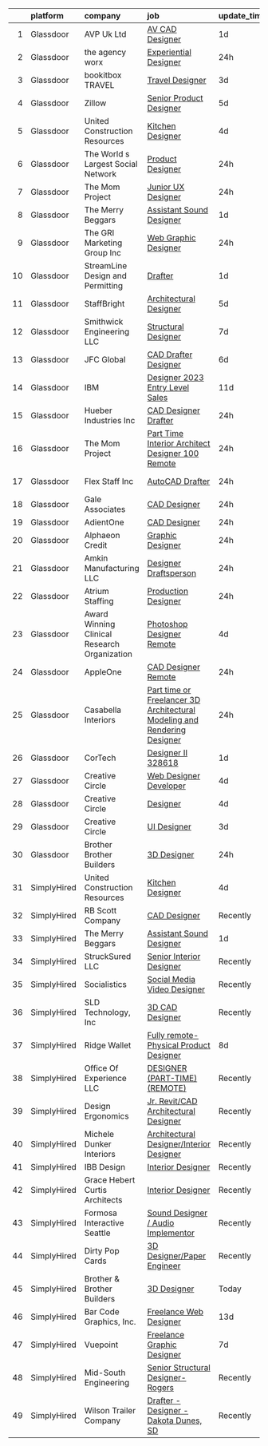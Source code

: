 

|    | platform    | company                                      | job                                                                                                                                                                                                                                                                                                                                                                                                                                                                                                                                                                                                                                                                                                                                                                                                                                                                                                                                                                                                                                                                                                                                                                                                                                                                                                                                                                                                                                                                                                                                                 | update_time   | location              |
|---:|:------------|:---------------------------------------------|:----------------------------------------------------------------------------------------------------------------------------------------------------------------------------------------------------------------------------------------------------------------------------------------------------------------------------------------------------------------------------------------------------------------------------------------------------------------------------------------------------------------------------------------------------------------------------------------------------------------------------------------------------------------------------------------------------------------------------------------------------------------------------------------------------------------------------------------------------------------------------------------------------------------------------------------------------------------------------------------------------------------------------------------------------------------------------------------------------------------------------------------------------------------------------------------------------------------------------------------------------------------------------------------------------------------------------------------------------------------------------------------------------------------------------------------------------------------------------------------------------------------------------------------------------|:--------------|:----------------------|
|  1 | Glassdoor   | AVP Uk Ltd                                   | [AV CAD Designer](https://www.glassdoor.com/partner/jobListing.htm?pos=107&ao=1110586&s=58&guid=000001835ef5ddf482689d8725b9c52a&src=GD_JOB_AD&t=SR&vt=w&ea=1&cs=1_c351fc50&cb=1663745515472&jobListingId=1008150226456&cpc=39721386339D0809&jrtk=3-0-1gdffbngng4cv801-1gdffbnh7ii2p801-39c901d9f92b47d8--6NYlbfkN0BRv-Wc929RsrsSUem9Y6h8brrWFQ-iaB-Blp-pMy6VredDW9-UD48eNo7uDZx5ZaIwAnNgrRZejjvcVJdcFLEuAWVKGO77srFHr_yY391lb2MMLWAH48XvFU2OVjX0pCLWGljKxS1WOl5UvCBtJZgcjs7uWJUaT29DLDv0keofxVRDpOXGi-ftVxXFxb77bPEjgM4THdiGT-x4C78DLeLJuZbY0jMAeJfQnaUR-3rDAqNe_E4oiQyL2rHki1qggmZOrOKQpD38UZodj7RhOF-Ojt0aSV81iKjMw_z4ZRGRf7xel3CE0iAYmoju7BB5JpeNWsv90yplLABCURNuocTfBqp1ryBkpU3QaBSomxtVRiIvroxJP2OtxnEXg4iMKmJIA_0HHEYh3Nzbt4nyjYtv4uWiYyjeTdrXgrm3HPD_wZgBd_Q3pe5D9s9GCXgpM1KiaTJOCMp28v3xZaUju6fdcWbvGr88G_knj9f1XAKIwMHhd5UTeH7-RrWNkBYKQkyu5B2juFZxHnr1GYFM42Ns)                                                                                                                                                                                                                                                                                                                                                                                                                                                                                                                                                                                                                                                                          | 1d            | New York, NY          |
|  2 | Glassdoor   | the agency worx                              | [Experiential Designer](https://www.glassdoor.com/partner/jobListing.htm?pos=128&ao=1110586&s=58&guid=000001835ef5ddf482689d8725b9c52a&src=GD_JOB_AD&t=SR&vt=w&ea=1&cs=1_141376c2&cb=1663745515475&jobListingId=1008151740696&cpc=FA84DF7EA1EC2398&jrtk=3-0-1gdffbngng4cv801-1gdffbnh7ii2p801-e83289c7879a3890--6NYlbfkN0CNOKpjDIEH11s39GTuUki_mvxNbnX5BtDlH5CMrheAnKze_5JrwQ4joDkGUDohP_Swb8kvI57IGVheLEyWrqJYH2sZnkTZ72lSr6eYAZElRuXevluXizbSRAX2H05GsReTl3_dZG9GrYnvLAAnyH0JKj5A_zXyUM5OFuG20dR5aHIWOBED_kWMYdQb-djhSOJe-c5ilMapXt5Hs3pgrYlBhIzc0Pk-ShF4I8c6j_ub958o2UEz2M4dtuIgZNxk_4WuknWrvxDXVeFSnUgFp-Mt4KdtOrmyoZFpjFDs2jjp1PeN-5ojra4cSTeevZyoc_WO4AGkG9pgQYQ4r3Kn0Cjr9Jr5Tg2mJHGyNzv82AvtQbeiDjqKbS718wk6r7RgLv-sCEEkD9bCHH0QTBPtXiNs2sfCa2A8RjEo1wPCsyaofhQkl3fbSSjnUzEePQqIOw4JBlnu7J7LXeDOAzyuXBWSlUSVWQE-Vy4OzIc3lMV6TIpAX1ZAhw6neMoF_vsaS97QHvJuiIyS7peIjfFv4dzG)                                                                                                                                                                                                                                                                                                                                                                                                                                                                                                                                                                                                                                                                    | 24h           | Remote                |
|  3 | Glassdoor   | bookitbox TRAVEL                             | [Travel Designer](https://www.glassdoor.com/partner/jobListing.htm?pos=105&ao=1110586&s=58&guid=000001835ef5ddf482689d8725b9c52a&src=GD_JOB_AD&t=SR&vt=w&ea=1&cs=1_ca0ee786&cb=1663745515471&jobListingId=1008146780416&cpc=B076152010A3B66C&jrtk=3-0-1gdffbngng4cv801-1gdffbnh7ii2p801-5a5f8a24514e6f99--6NYlbfkN0C2SVAOpOeIWQkPp9EeCSLxTLheLRty2uanDx8E9nXZ3g7Cffj4cvvBhqAthKB7N8t54i0O8z5qdcmMdMdumbsRim545V_siY17OPr_44x84qc8k_YOrJIMpulflC1K0BWHYVKu6FVjNOUvBkxYnlhhyS4hs8zyvSF0xFSKkMPqgdeXxadp2e7Grb1HDqs-iNmyJqjJHMP0kS8AizYVxuJGtc2qUrZxhpQDLoyOtQBbWh1m9HKx0Djbo1YincZUi5KZH1NHCdqP1wuKW1LxTkYXn9XoCg02zvGBCBGntrTQQw5HbGKtakAFM9PNh0JG_hlWXF1K7rdG5hpJYPEEx2EtaIRlfg9ZdHcSe_1AB7jxC8qmQWbS8ehVucyp4kFV4zhmj-168SR5gV-c4wDsUkeN4tBvx8qerh_SMnBIurMPYUfoVqUynC-JynR-ey4M4aK6H7X3-S9FSOIkddu2csIbdrTqp2qvISCFp6nRbLo2EmJlcH2_2rgaBbbyLo5Jq5c%3D)                                                                                                                                                                                                                                                                                                                                                                                                                                                                                                                                                                                                                                                                                            | 3d            | Remote                |
|  4 | Glassdoor   | Zillow                                       | [Senior Product Designer](https://www.glassdoor.com/partner/jobListing.htm?pos=112&ao=1110586&s=58&guid=000001835ef5ddf482689d8725b9c52a&src=GD_JOB_AD&t=SR&vt=w&cs=1_696e9075&cb=1663745515473&jobListingId=1008142170614&cpc=334ABAF5D42DC775&jrtk=3-0-1gdffbngng4cv801-1gdffbnh7ii2p801-364448741de08556--6NYlbfkN0ANMurRYyPEXg08u6OamUd1Mvhk-zhFSGYIZgoJR86UvYL2v6MoUqae-sD5DnU21vqlSUSPFRMoK9lgReLkKPc-m1dwt8eaZ3HSWQJD73DtPSzAwewj0TbtbTV1dhbLEvWmWniEwQJgkYMCum7fjHxSQAbWxpQwW71RtzALUd0S57frN_UoI87_ClC_sgM90Hr-DktBtmvmsiGB60U6J6jA5cYWfHRfWXbgDNoIXXJ-YqWNV041ouiM_31kJKs0E3SaJFdhBKxtrZBA5dqK3F7wJHXcLMSe_JSePBg9fuUU_bYUBZNUCrah3OU6kwa9Pbb54u1pJGYqmKnHR2yzoU2d7fB2B4zwPwltiJqCelOuUM33KJh0CzzKh-X9sn2LAvjpBRmKs0o_G8Kx8ZqVQU4KPFI9mNFEhXaevcbZERZOeRthZogfui22sd3yry-cs6TpWlZroEvvQqAYlWFQ5_m9jIJOXi1pylGuHm26u1eWxshVa14IfIWwsY0XySggUy9SLengWzksUVHrDf5sr4hCiRVVRTgRf2oe8fKGrbfvgmjFW7YyRnKdPOyFoFUUoaj4C5RtyFdDxe9ffzWMwuy-R1Np5U827ghSL2S0C7pfbBV8v6Nos9p80qEfsWgK6JPJ_G-EwubQBR9u6kOoKueZubUs3ZWQJtNxLtd6RTtxThCRs4DdjLGIQmEhNBCs6U7tvZ1-zcwbVcZK_oM0EkhbmCo7RNmwOIcrLsH8sMX6yamUoAf9639XypudgCY7he1vks9ZsY31FG_UfxDJqBnMI8mr9lPRPuT_EzS_RMGGs9QRhdBlVO2Ps1vztLI8M4ak5FeZUsry_BE-7cYmQ_0nnOQk8YdHUBSYZiA37nI_TanRfeNeDiua02hTsFjnv4S-NswVqiCnaw%3D%3D)                                                                                                                                                                                                                                                                           | 5d            | Remote                |
|  5 | Glassdoor   | United Construction Resources                | [Kitchen Designer](https://www.glassdoor.com/partner/jobListing.htm?pos=118&ao=1110586&s=58&guid=000001835ef5ddf482689d8725b9c52a&src=GD_JOB_AD&t=SR&vt=w&ea=1&cs=1_06a81c03&cb=1663745515474&jobListingId=1008145240727&cpc=9DC6E4D8324653EE&jrtk=3-0-1gdffbngng4cv801-1gdffbnh7ii2p801-5d01e7c395ff2cbe--6NYlbfkN0D788tVLZnHYB2JKTLmCXo4PydfvtZKcdbYx6lxKaz3IlftlMCfsI1zURIRsqODoMun17Xpx6X_WdAxVUn9FXMzKw97amvWD2YZi-QF7To66sOAPJqRXopzg0021cTFAYwY53Gk2M2atHkRecfJweeurSvIIEksBrB0oNKBk5DkMMqe4nL294lYPwIDCfHKDtbYb8LDWqjsPRzMmWpf8uGJ8PFFXkgkj7FzMhJ5YmUCO0o6MwyAhquOLiF_IQKI4O7YN1QArsHOPDAyMYnBhhbJwrdo76UMffLYC5AH_ce5GbEFaNxgG_mm6hkrIxLh0ohJ5uMrXwhXm6-LvSCdEciHKMgDJ10qGHnm1W5iwg_UGi3cirLg4UfEXMBxagM4MKRfpOwMD5Xo85-HWUJsUbCjWnO0snRpu4PDRs56pWInRhXEho8lc52WvUrOBxWBaGHkEJ3cAvMJT8RK-c_kBKFEG_glh-J8J_l2-ukN4lCXxJc5_DhwC1NSxlyQzzRxqNE%3D)                                                                                                                                                                                                                                                                                                                                                                                                                                                                                                                                                                                                                                                                                           | 4d            | Remote                |
|  6 | Glassdoor   | The World s Largest Social Network           | [Product Designer](https://www.glassdoor.com/partner/jobListing.htm?pos=125&ao=1110586&s=58&guid=000001835ef5ddf482689d8725b9c52a&src=GD_JOB_AD&t=SR&vt=w&ea=1&cs=1_897bc9b7&cb=1663745515475&jobListingId=1008152609249&cpc=F583A5AE0DDDFE3A&jrtk=3-0-1gdffbngng4cv801-1gdffbnh7ii2p801-9e1352a7a14b4265--6NYlbfkN0DSgjPPcnEdvoK3uuxfISLALE6pB1FR7YSHOr_tSg5_QGIhoz_2VqUepdcKLBLI_zTYRTCT7JhMtoy1XnemF67w9hS5ynGqlNkfyhId2jJ0gXftLALSTVNsra6RzIiBmYBrB5umPxD6KtxWUgbYOXXQ2NivBxeumJlnbGvHwaGFURzE7kgNcNSwsYhlyhH4eMlOY8HAsrHcntZF-BtGFjhmbM8xly8SMBsOHzl0sCtcFKArG58FyANf-bq6VgL2qvvWxDjpoRuSgpeFcE20j6ktuhVbSptXpJthpHRRbzjhSzrguerpHuBpzA5rSxZXA2q2GfgUt00hGlo_eR9YtFx47JDShUxt5V2POAFku2x3f64XmhxmIPforGQA6OElx3B_lD0Xz79Mhwcfs8nOJkdzMyB76380XtpoT05wPKRwS2Ra2hhhJxEUovQB36z4o1NSx2uTiMcBQIRrr9kSHps31ZVpxrYVGtzhz6U6blTSqF2yOOxUaqtbrS_QdjItiWDWEO_gRGmHIcVGsFMhcTxmR5C9WRNw3nh792RrBUDm4kcx6_xG4F8I08iRVsiiIAHMLvnz1923VyCzYKQIlzvMPQURuplIAybDM4WQv5sD7Q%3D%3D)                                                                                                                                                                                                                                                                                                                                                                                                                                                                                                                                                                             | 24h           | New York, NY          |
|  7 | Glassdoor   | The Mom Project                              | [Junior UX Designer](https://www.glassdoor.com/partner/jobListing.htm?pos=123&ao=1110586&s=58&guid=000001835ef5ddf482689d8725b9c52a&src=GD_JOB_AD&t=SR&vt=w&cs=1_16845b6d&cb=1663745515474&jobListingId=1008151603612&cpc=155EB9D5185558AF&jrtk=3-0-1gdffbngng4cv801-1gdffbnh7ii2p801-c912d4f4e83fe496--6NYlbfkN0BDp_epf89aHDQhKpPegNJQ_ldQpEFZQsM9OcONMGxWx6pU56EKHF58QjVdAUvn2gVSjmKyGigpfFgmHeZXmW-mEEDGE6Ox4CyQhyk1ortjrqXAufJxShNQZQOFiRnUk_rA3kCJbXHS5R_qRsiJkrmFgbrE1tOS-qpJBrhPsgGopv5IFQas8Nc-27WxZaSbdg4Ph6uoFyNJ8SjmmhI2HxQ2Rge8PvyMp7Itqxk4J26iQsjiN5t0sQ9X3cUf7_5s8fFKJ_DWMHk9IHNLkxRBFh4iJMknCx4K03QUbkbxqAUwr9Z4CcoJ6L7S29Ptzvh7yG5zc_ruGZiDwfDkeNFla6C1CfqE0v8kiJZl1C5DptKYStWW-MbZLV58EQEMGDA4580mTxqVmWrG1uBOGXp8YVZ26l2QxQi-4zLfh0EtXXHXqfrSTrC1FlTszY64wpaI36pO651rTVmedC1-uJBZWXkPKjSuKB9BRhgLSQugOWAT9NrRTUjAHGQhc4Ty8TTkDi_R8iYnstPJQnDqaNlbg0qAPdCIm5XzH1gMC6d0WPEBzqojKBuUUSO-qBA2hJDT2IRt4y0YmDSJbbQFb9bYFjG0)                                                                                                                                                                                                                                                                                                                                                                                                                                                                                                                                                                                                            | 24h           | Newport Beach, CA     |
|  8 | Glassdoor   | The Merry Beggars                            | [Assistant Sound Designer](https://www.glassdoor.com/partner/jobListing.htm?pos=108&ao=1110586&s=58&guid=000001835ef5ddf482689d8725b9c52a&src=GD_JOB_AD&t=SR&vt=w&ea=1&cs=1_75e2676d&cb=1663745515473&jobListingId=1008149306143&cpc=1160948BCBA38B5B&jrtk=3-0-1gdffbngng4cv801-1gdffbnh7ii2p801-04f00acba78acd55--6NYlbfkN0BBGG9LMNqL16EzDx9S3nKk4b6IwprgSJginr0DZD_oW3LpRtTNiygcE9IfHm5Gb9slpjT-UzFBGnIkfkE5vHD__58gsgAsgjAKlwWhzdKilxMWIOFSNG73XbKSiSbhgd5gieRThxTsLn8DF-uisYywGFmbEBQQBOKMw59W_wQHg9VqHqJ83qLbDEY5qqWKt8rjwHj5K7UQjO_xYx4kGfBhAK_rfNWRebQtkvTlyRK8rtDfkJzwjcNedXxOqLzVFwqcnGSwGcRhmMpqRx31CZbKATzSpTtogzk2sLatMaCjUeyjLkSSNzd4zoUdme6bUcittpAYJNs9Ins_DLpPleMK12ragZlcandEiu_HkK7YK4_rdx-i_Q_UYKNK02zj3oXXlx7aI4p6PbBguow438aowLUr7lj8Iak8_xT-qyCi2QcibpQDcC3tjuGCmrDboLrRAToHnduduCfQ-vNVbfbGklNP870AvgDGxP9s1vlPRWnsSkpyuQbszUHcZzBnDKyQaf2KbjqD9g%3D%3D)                                                                                                                                                                                                                                                                                                                                                                                                                                                                                                                                                                                                                                                                     | 1d            | Remote                |
|  9 | Glassdoor   | The GRI Marketing Group  Inc                 | [Web   Graphic Designer](https://www.glassdoor.com/partner/jobListing.htm?pos=117&ao=1110586&s=58&guid=000001835ef5ddf482689d8725b9c52a&src=GD_JOB_AD&t=SR&vt=w&ea=1&cs=1_7e1dacab&cb=1663745515474&jobListingId=1008151346830&cpc=1160948BCBA38B5B&jrtk=3-0-1gdffbngng4cv801-1gdffbnh7ii2p801-4d2276e35a3fb928--6NYlbfkN0DeyJ4CP5CzwT7broxeUwKBt3co1QwKwWitRQqJu2WRZ_cVdmc-MMSgdAU2kJHo8wG-4vK7bKBsCZ0XKB8_3gSCsTpQoYjnFYansRqHhWmmDgYrj8njH8_osi6gtiZ7tpiwudXJpsdnNfhiJDCEHuT7tDTkPc88DIbYr-J60T7uVtZORV0ftbuY_Yt8V8HkJioRCdN43iXt1rKrdetNpr4J4FJzHVVMYFlmFjUsN0Cu_Z1uyJ6bpPipXCLDNlxJmFVucX2XQhjZz0f1r_aP-y6ZYD8TdPz9F0aior4GVKPgA7-XYo8ufJeyiM0GQcR7C9q5vJYocK5_10BfLznEqjl7U_erwfuHe9BS2gHmSiFqrR1dJakl6EmIfZ9gQ6kEo-L5uD31xOu34DvVujUNvaqG44xsEa_CY2MC-s_v9vADZI-QuJoQncGYQNVtPgQlwntZMvSqvufoSaWsagzRt4ZZOWo928wb9VGQdNP6czBib-78OHT4XNkA8nMnfbSkOcn7VKCbDHuIhw%3D%3D)                                                                                                                                                                                                                                                                                                                                                                                                                                                                                                                                                                                                                                                                       | 24h           | Remote                |
| 10 | Glassdoor   | StreamLine Design and Permitting             | [Drafter](https://www.glassdoor.com/partner/jobListing.htm?pos=109&ao=1110586&s=58&guid=000001835ef5ddf482689d8725b9c52a&src=GD_JOB_AD&t=SR&vt=w&ea=1&cs=1_927b12ec&cb=1663745515473&jobListingId=1008149892340&cpc=65CC663E25211861&jrtk=3-0-1gdffbngng4cv801-1gdffbnh7ii2p801-a7c068b7011927a7--6NYlbfkN0AuAjYKnBHsdkcMxrD7ZJITXxV72vImVt5xOyKRJQecNN1sCQxxZqYQARYjBiZbIC8vK1VW3n3OEag6qG8c9HZ7XKUTOfwKUJgs30s859JM-MnhHGaxOq7EnCPu9k57173ahiPnH3JyR1BAjFrg_B-LJ-hTp6gwzoHHIRn1bHIuo7gkWYKHfVtmrpMSzcYzr3wcwj9lBtsS5gWRS9iIKbjtF-qF2gyzniFUqpHaFrWIOpDbY4J9INOppBZ0MKjVzYNtjlduTHud0XCCvZ427WC7vCeZGc4stqZaRQ0ndZO78_WDJPABCRtWCqyq9NuP8E7bTlpyMrJBqHUUsLf2GaEnqWCkf5ZfbMptzt1XSrD4_q2qEqkbKpiNRw1N1L9L61h8hTfV_awDzdkOh9QoluVRRqMd4WedhnsmH4NXBblhkMP6Ask5EaBzh9Xha4__xz0YUhS2SdT7eL_b_Try5NZbZPvEsuhYKZfACJJDR--92U2aex72YeyW)                                                                                                                                                                                                                                                                                                                                                                                                                                                                                                                                                                                                                                                                                                                  | 1d            | Remote                |
| 11 | Glassdoor   | StaffBright                                  | [Architectural Designer](https://www.glassdoor.com/partner/jobListing.htm?pos=130&ao=1110586&s=58&guid=000001835ef5ddf482689d8725b9c52a&src=GD_JOB_AD&t=SR&vt=w&ea=1&cs=1_6950cf6c&cb=1663745515475&jobListingId=1008142144260&cpc=8795CF9063CD573D&jrtk=3-0-1gdffbngng4cv801-1gdffbnh7ii2p801-13672cd4dbee842c--6NYlbfkN0Aqv72EFK29NzEvbxi8aP-wZOYvXVEUPKBT5KIQeMTgxbApqDtxIZdDZoPgq6FL-61s3K0nbVGEEkuRbPPVlK9pSEskRYF6CQ5YrABXRNYUrwEd4B-53Yk2MPc-TelC4-B1_9j0if7tmpO_2MSX8dly6pAMqDHa4zXd73OJaFe-PCCX0JeaIaJEI1lBDwUBb0bK9EIzEa_dyjczZIOu2pYG8ef2KClH3h-xLv0KgfPQnEhOWRUVlQa6460_2EFhypHtLo0uMz7yP-4w64BN3wwwP29FOf-mjvb8OmVNk93VJV1GdWQf3lQRpAfuftjqcDXxLAYhYo6Aj35wW9s_ZPfWFoj0hmP_AuCTGCi1a0FMY7XoMguwu4AGOoq3wnnx37x4TQgY-5lvcj4ISazvAflMvpKOQpY5vaBM1AyAc0Yf9eZ6Nal_pkMa5qf9zKFuvGwqaPlBUrYGkaq1qDuWbK0y9FxnO9EO9SQtsxPujOnQRdAosaX14umDSLLvLPJ6QJmkCMV7Y2wJdw%3D%3D)                                                                                                                                                                                                                                                                                                                                                                                                                                                                                                                                                                                                                                                                       | 5d            | Remote                |
| 12 | Glassdoor   | Smithwick Engineering LLC                    | [Structural Designer](https://www.glassdoor.com/partner/jobListing.htm?pos=104&ao=1110586&s=58&guid=000001835ef5ddf482689d8725b9c52a&src=GD_JOB_AD&t=SR&vt=w&ea=1&cs=1_67b56252&cb=1663745515471&jobListingId=1008137224164&cpc=0F120DD93C91FC85&jrtk=3-0-1gdffbngng4cv801-1gdffbnh7ii2p801-f411e3527aad7593--6NYlbfkN0Af7IH--f52cTUDwFMUanxXcd3NiV5wYJyzlyk1G5yREQF66bFL11wAF9EpyZfFjUWVG6XfZfH6ngB-Bo1dDxhf6llkTxe9PAC3u4EPfPSKAS40B-ZjwFNlbq_dh_f4oZ2wihADb41AlZCPE5f2GvyypexlDBGcfE2m9ecJci7O1H3-G4BHrP6YFfejzCLkrRZd4lp67F23E15egVVIxHEhZY6L5T5s44Oe_GPQ7pCbfLxV9LidBujOVszr14x2BwoWEY6JKT7qctq-E2tfKkxTtdQ-nzDppJjtt1XT4S47yaSf5FxyhCDdvJV2zabWyEbCqGxc-UBp6XudrCfkTLZ3Zr0l-5zQm6ohfBdy5eNfQCKKktSB2HImouzILbck9nTx3Z7-4LOY6aycYSWyFLaKDi9OiawlFQJJ0ZwtGuY1ckmDRinCBMx4gQ1pwg8jrwsrX0bQQbr4poyAK-mfp4Csfjxy24saxyQ3OxxXmzxgW0-7pjnCuJuQdA-MNyHj9IRVud9TUG9YqQ%3D%3D)                                                                                                                                                                                                                                                                                                                                                                                                                                                                                                                                                                                                                                                                          | 7d            | Remote                |
| 13 | Glassdoor   | JFC Global                                   | [CAD Drafter Designer](https://www.glassdoor.com/partner/jobListing.htm?pos=129&ao=1110586&s=58&guid=000001835ef5ddf482689d8725b9c52a&src=GD_JOB_AD&t=SR&vt=w&ea=1&cs=1_f725cd00&cb=1663745515475&jobListingId=1008139354581&cpc=D3E44275D43A938E&jrtk=3-0-1gdffbngng4cv801-1gdffbnh7ii2p801-458991758ba44f84--6NYlbfkN0CTchQM2BHVwpx1ktW2NlScLUjL7QVSfIE1jdaBK1YcLNx1-idAn4bz13YRyUITseQ_aaG0REAHoFW7FwXmnNj_Azz66L3Wd1gMFRmw_HtRycjN0l1xfOLKtwXtrktK-nV2uxpaMgLsVHq65Dmo_LOzA8v5LPIhlyB3RK0P9wPfCiaqVFxaVl2PoPqKz-7P6OMI1f93XH9m-IXgM6PMldmTCF0SRwOHw7LmU21303WF8l7ClX4MxWSbJrKz_KlLJB03jFrCRXAowjjJZ2qbNn0QAO3_7o_kVq0xw9M3B3y2131J9Q-WHRjcZG95rGPQLZtPqVrnfqwS43Cl_OzDkVUGgNDgFPhXn58VZ8kzqTMzHK5TmNeaFvFsCWk59wnkCwuFe0PtZmo68UNICTIU6wGHLY4-YwFklQOMP3AmJX3AbBYpYS5qyOylXnwJKGCXdW-DCXYHe1osJJTtEgmdhxSTSKBBJy2TkLxpxwsIb883LanhpPNuXEDp_jmSqnezv6oCRb4OZSInWKOoV-vVgsRe)                                                                                                                                                                                                                                                                                                                                                                                                                                                                                                                                                                                                                                                                     | 6d            | Harrisburg, PA        |
| 14 | Glassdoor   | IBM                                          | [Designer   2023 Entry Level Sales](https://www.glassdoor.com/partner/jobListing.htm?pos=114&ao=1110586&s=58&guid=000001835ef5ddf482689d8725b9c52a&src=GD_JOB_AD&t=SR&vt=w&cs=1_51811f51&cb=1663745515473&jobListingId=1008128772292&cpc=BAEB662971763A76&jrtk=3-0-1gdffbngng4cv801-1gdffbnh7ii2p801-ac67045961d7dda5--6NYlbfkN0ASsx9s5kYVCGTGnmC6Xh9NWSoe0erEY_uce-MxN6cSfhCFF8tPJks6RQ6ru_yf5NKDqaMcjlkCnejbZMc2kfmAeFytjFSPIe7XmznJcN8GPtPmY5Pv77bEvtALpt3p2I6vWV56CRZ5FkKIQsQI59-GlTpq54Y4bvmWQCWd13zv5NXc1uDLpRED9TfJaE0Z-mzquLdzZwWsi3SDUkcorGYL85e-XIXSDXivAM7o6AfPlaTs_oPws-DrPcywgwp_OWTxxc1LFKaqUyDTU06lsliGmlAcjVPVw5sgcXZtA2_-Xbr9iizByxUp003QR74mt5EXFkiOHNExqaQ1hFpZ-LOkFxlLyz_LdqrUQ3dz3dBvOgcEpYdjXhvTdBhHvEHIp0v96VuEthZAjoe9RrSF7mUdnfEpAenTz_fzW6Mb3xUQCB3M9zrRGhkyC4PxGoN367rUPw5FrRDq_JWv3In5LptUHBm9MbKI-fVz-HaB8-xKBVPzvftGZlJ0sHxBO7BJTbCDEP1f6HuvqHkNqWqT4I6fFKnHbKU-f1re6_7AKUunodTImtRQ-8-ZDlojSFbCw47Jnu1qmB4IgdiAwEWBtWE4V6NymdjHpYDVVqJh8yeR_mWbjYD1P8ogFiqOEDK196osOE-v3Na6Zqlj4-uemoCW_x_prI9qeeKbLHiztl9gft884H9xrfy-jd7ldxagWeZdm0_DIxaJuQSYeAcaht3asYv62vY6AkHXi4BAW4_sCJWZFo0jc9LUdMNP1-OZoRHD19q3CcGQOizOJzaSyaPIt6WP7TmrTj0-isz3MLy0kGowc4hzaNCoZNM26SuQBKDu_VLTbSMDOnvovB6A9faW1E0Nu2sBo2Pq6fpBT5grJX5sFGBf3kBL7Zpp82qQ7Izo0tJoKOfhaR9XajBjCXae68Up0gkXEoj9knyFGdhhXIZfMOX9wIIDmGauzupCnU9fa3eqXTqXagFRQZd8EoMhwE0GoDY6RjXjS-OxCHsG3mxqSv0HrK_lURIID-vdBzgoChhEiBZKHgpgxHxwneBJN5F-ynxeWRqjQSM-8i77tIbTUzqmYOTRMyx7UuOu5ARdSX9f9QmJkR4qxZ1GJYqdZkQEvH9ZNUc7bK9YZBiZEyUYNe_RivM3rqyOzawyy4WK2rANJKmTtA%3D%3D) | 11d           | New York, NY          |
| 15 | Glassdoor   | Hueber Industries Inc                        | [CAD Designer Drafter](https://www.glassdoor.com/partner/jobListing.htm?pos=102&ao=1110586&s=58&guid=000001835ef5ddf482689d8725b9c52a&src=GD_JOB_AD&t=SR&vt=w&ea=1&cs=1_9347150a&cb=1663745515471&jobListingId=1008151496269&cpc=BD04BF404FBE42C1&jrtk=3-0-1gdffbngng4cv801-1gdffbnh7ii2p801-b760717bdff9128c--6NYlbfkN0CnvnrZV6i1JGX1yqycrBVKxG_QbmFGo1hJvaAPDrdCVUxg2nWFHHd5rh0m9yNxHQy_TGUNf553VldPDjUYNGeLQX86VRPdOH1vd9EWpMWQl3agDjeNGQVfyCeSVWpd_lPW_JyhWnpNeX92LG9M2UwUDA8YtZQlQVg7huRi0PCJvG8kN1SPqLQ0t6sBYuZoE1l0r8WSZsvBQZQWOkrrBNcr9M7hC3jjvtzz7VEG9OQsE94gUfkR8_iPRYz9wWz8s9wmKl9BK_Dg8ECGV4BcgGilLyjEk1iERjT2ACLv2uWPwNHr8AnEZw-1AkAo237hXgFzwUg7-Vd3nFDjZ_JJnelkBzyFJRrRh1YpOn5LH0lfXd-vawRQ_PQuPzY00ksZV0DJpEES2Wyml9sQbk_pZPj5yqcQqRivOmkqDlFtG0CDITFU1HLCH-CtV3r5IpPvbFM8H4yt_A67cOLoS9qv520Ox9Oz08PssmzilpGVlozOd0JYquOWrgX3ZjGN2Jjy-Gz1T-9d1SfnBBxqmEJ01w9x)                                                                                                                                                                                                                                                                                                                                                                                                                                                                                                                                                                                                                                                                     | 24h           | Fort Collins, CO      |
| 16 | Glassdoor   | The Mom Project                              | [Part Time Interior Architect Designer  100  Remote ](https://www.glassdoor.com/partner/jobListing.htm?pos=127&ao=1110586&s=58&guid=000001835ef5ddf482689d8725b9c52a&src=GD_JOB_AD&t=SR&vt=w&cs=1_f9db7770&cb=1663745515475&jobListingId=1008151603631&cpc=56C4EA4A1A191A49&jrtk=3-0-1gdffbngng4cv801-1gdffbnh7ii2p801-0265bafdf57faee9--6NYlbfkN0BDp_epf89aHDQhKpPegNJQ_ldQpEFZQsM9OcONMGxWx6pU56EKHF58QjVdAUvn2gVSjmKyGigpfJ0YATKv9Pt-sz8Rifk4olcU6wXosmIT8s7LcIFl5FYKLIZLXwxuGqGl1XQ3W68qAXOT7CRHmVesj-GCf1CZ6ln9YX6oJhBwCcNlmBsWqKM68ioIwR1XmN_3dwSauCiYswXXJZjctV1X7vuHPfXhrVKizuIRDjD4S1WIJ1GJ-3z7Wyl15qZlzTXGnEdgtzky6h471XEc3vUJjnzxzhcI0KSNosi3DNZQUrzbUUaeWfcSPH-EC2QMRi5VDkluNWFO-LJ7fbYTvpCCBh2MLekrA-Ykulh7wfztsnbpRArlnqdusjKPWgaY-ohN3fQtYWR5BctywF2J-sPv2C6GGyDcdb4ZxiMTv4kpFYz3xdFaEYryLD84uetWlHDXWVkoW97TsaNq0khpouOwZ9CBdjtQJfqV7xILNSpw79_z9SVtoJgKdZ0MNm8LpQ_6bWpwMR12XJWuI6jgQtPv5QfDR2ViazVAivbbPscRyLWeaGwzHfVemr3kPc0wiXrpjHQqLxUFJxl6pMKdYltd)                                                                                                                                                                                                                                                                                                                                                                                                                                                                                                                                                                           | 24h           | Remote                |
| 17 | Glassdoor   | Flex Staff  Inc                              | [AutoCAD Drafter](https://www.glassdoor.com/partner/jobListing.htm?pos=116&ao=1110586&s=58&guid=000001835ef5ddf482689d8725b9c52a&src=GD_JOB_AD&t=SR&vt=w&ea=1&cs=1_d1b376c5&cb=1663745515474&jobListingId=1008151890327&cpc=AE9F6614D4EC1B58&jrtk=3-0-1gdffbngng4cv801-1gdffbnh7ii2p801-1c9e8e494cb9c96d--6NYlbfkN0DH5PlkmNK7f1_gu6wORVV2frRZhQoKbYeAUPMWedtEyreBQLgclPuMJq0sTTXmRoNdSQdTzXp8JP09VVnBJWNOkFXyWY0NrQhTM3JKn1dSkyDE_rg-qwISLjeH05H9sP-SIXHcutZdDtz8anfRnqyFh7Cyv0q_yG_P3QGhesg4vaqa2qycv7Rufe5mDzh3Rj3dGwWkZmrgK6C0gx506NtSn1w78-89MFt8Rjoc4Y0ottwFW8x9IPZsBFOeQ2-4UL7WLNsThrKj0cy9tj5whE8PHRDR-U2FrlMetlSS7PptBP66Wtu8vo-qT4nnhiNAlJumU0MWYcQeKEP80dZku7Gz2udHvbJ2SHr_iZtPNHt3NvfnxXZAR3ObgbBKxblCfEhW5FODafTSYw1u8rSr4sIFnUPo7_Id1ZXt4GVFCOsKRTHskyvaX-11rHtmbukqurn4C2d2RC87HlXdbD96PBxd-uDVAQ4PZJfd6U0WVv9MVeMNSlPkgIoSI6ZdBViHixfg12xIxXyBx-6uPFTrSqy0)                                                                                                                                                                                                                                                                                                                                                                                                                                                                                                                                                                                                                                                                          | 24h           | Menomonie, WI         |
| 18 | Glassdoor   | Gale Associates                              | [CAD Designer](https://www.glassdoor.com/partner/jobListing.htm?pos=113&ao=1110586&s=58&guid=000001835ef5ddf482689d8725b9c52a&src=GD_JOB_AD&t=SR&vt=w&ea=1&cs=1_eac10f73&cb=1663745515473&jobListingId=1008152434116&cpc=92BEE8AC7E71C1CB&jrtk=3-0-1gdffbngng4cv801-1gdffbnh7ii2p801-5478acc2c9b3466e--6NYlbfkN0CYPWwNeZNNxz3paZwDPIpDobXSKYdf6Rn7WhHwO2eE3odehcs_w-B6tdZeyKSV5iuP8YKc0MxDD-qg4K6Vg-Y7JG7A9JxIdEwIJ-o9Zi3Qbj93jXhGpwIynxIUEixvF5akZr8arKPjtRmtFVIxQEXPfWxBCm4RwfUHc-qnWtPq4usSdGIjtVqdRYxYVlM4ua1kTOP1-FYegcK0troopC8DCDnSChGklDvcweOAp1fxFAdjazLnHZZWZy8eTD5sqtEdotTQxkQ9L66Ld1eScqJa-bWG285ZP6hJLbwaEWxurlJXcQ7-64Fn6iq8MdrtGeMtfB0CuePanU-m99D3fJ7mRrvwP5f_AdI-_OjylDW6p58wrMsbTIEPw8K_ycAV1I3oN6AgOJ_hM5Au_LQnLxoIzQXyNULY8_R3px4AGBxW_tQwnZEgR51VbkascfuCJCDKMUOIZDKV7UuVv7zVO19R2sKlye6nwUlN_eky3FGWOXIp6LkW9ooLgcBU6zqd1bCbudb0tcwCbhPvCRi-gf3WPq_qsRHpar8vzseKvv1o09nvK1pU7At7MCtBCERXZv4430uefX9btBnGdiVgbJB3LUGtdN2l7G9_67UlevNFMwvFftSjlPOY)                                                                                                                                                                                                                                                                                                                                                                                                                                                                                                                                                                             | 24h           | Altamonte Springs, FL |
| 19 | Glassdoor   | AdientOne                                    | [CAD Designer](https://www.glassdoor.com/partner/jobListing.htm?pos=110&ao=1110586&s=58&guid=000001835ef5ddf482689d8725b9c52a&src=GD_JOB_AD&t=SR&vt=w&ea=1&cs=1_6d666270&cb=1663745515473&jobListingId=1008151061834&cpc=9908D8D4413DBB8A&jrtk=3-0-1gdffbngng4cv801-1gdffbnh7ii2p801-ee5401a0e218d3cf--6NYlbfkN0Cqs623o4LJP7J-Mt6SHBaupDnDmtKQp93mK7HJBVhOUUnImimoG6EmO4PjUp8spqMDJB8EM34sSAHE4QoATn4L6qa3P9QvewpGgYiQpfk8YswQhpSc-hMno1aWhTRoQV_cZ8r8SOGU-6sIkwzpfr5sxOMFZAApr_n0IV8AhEqMKNA3iSlc4bnLiT66YAIhse41Pqc_9lUJEnn8MkHCbs8z2R3mKF4VmUiFI4j0wzHTCGlkmFl8Z5UbR-1FQf-cNSVG0r5XxDcWeWSNCNJ3Mke9sXqD9h4DVO72BAWYeeYgrmKklhHgc2KYLEH5gawPnY9P2mN1u9FgSehbS636RM1btTNDiNsLXBoQwXVAVSq_pyal0lJRmY_csfVTfhwtXb90zFbgZbsqt7-p_fPLpjE13PqGCG4XHbmpljBIfWcpE5XplUNKmegnKFYZwI5TNd1RIefAoxwsRpV40LZtRwC7XOgCxiLyJuMmDQYMA9ukZ-5e8p7T9vcDmAgSRe62VU1ebHVvKvR36CI5VYEL2wst)                                                                                                                                                                                                                                                                                                                                                                                                                                                                                                                                                                                                                                                                             | 24h           | Remote                |
| 20 | Glassdoor   | Alphaeon Credit                              | [Graphic Designer](https://www.glassdoor.com/partner/jobListing.htm?pos=111&ao=1110586&s=58&guid=000001835ef5ddf482689d8725b9c52a&src=GD_JOB_AD&t=SR&vt=w&ea=1&cs=1_b31f7c81&cb=1663745515473&jobListingId=1008151102778&cpc=8D52E76475A7E842&jrtk=3-0-1gdffbngng4cv801-1gdffbnh7ii2p801-abcd5ecee57e47db--6NYlbfkN0BnrYInERJ5Dx43upzuCJT-nQFJR1QZO1CzI9s0vUeUfJZWnSVwM6sTMepdAUS1r-9wI9vl2Ek6oP4dSSjjvie65ySAeIg1e3HzzAQLY8ZWgdJ6a5iEeQCfPiomXysthzUx8llpKf_VXs7LF-k3ViVgUgdRJd4MlhboPWphQFXeypCOREIRtirE0vFZV2gl14lk9TrJXsfJXydaRKXVeBoxZL85RGIyPQVPU4xk14oCksj8RMuAFLou7AKAkcMMKvl0mCgIG3sPkNgXMha_RQegFxpYLTkU6lz3UAXFi_fIdMd7L8opxPlLI9bDZWGIe4PStnLKBVbWXB-9U2M5oKZBhjhrQ8T9IWR1FJtm1hwIupi1RAmcIoH354VBw-g242ZrD-O_aFx5hGh6iiT62QVO9vK4mMcAEDlyzWJH_DzuAAMQcJGYFhy_eh-jrEfmY_n-HQdvkwQJhUn8CMj0PibAkkbvAbgQVyf8wtM3_q4gF53WrR-1LHuhXdOj0ZwIYlYRUxyOzE_ruQ%3D%3D)                                                                                                                                                                                                                                                                                                                                                                                                                                                                                                                                                                                                                                                                             | 24h           | Remote                |
| 21 | Glassdoor   | Amkin Manufacturing  LLC                     | [Designer Draftsperson](https://www.glassdoor.com/partner/jobListing.htm?pos=101&ao=1110586&s=58&guid=000001835ef5ddf482689d8725b9c52a&src=GD_JOB_AD&t=SR&vt=w&ea=1&cs=1_2b578357&cb=1663745515470&jobListingId=1008151911582&cpc=C1BF6838CB3F0E92&jrtk=3-0-1gdffbngng4cv801-1gdffbnh7ii2p801-74e9328f175ab522--6NYlbfkN0D_KRozbKJx95I3LRYgbj09bqBDFeyQG4s8tCOB31p2DAtMgxN-6jTLHgIOU_mgcn1ta1vKO8oL0fV-jmXETJ0he5A-vNAQPORddUaV_DCNEu3ehAlem_3EGGVxP9iYo_Z0CjikxiSpZTVsUnH27Dhs1QiS4wlmt6RggNvHjUUrP6yCLba41w_HaJmbgJT4M8BD_Y3D6lRhrNl9W54L4dsa4JSg0gvS_YL2-Q_FTEqhu8t0kFQkvsmAKHnC3aGb8wxb-ekwwlO-5hSiGKIBbHgccOsoo_l1vKgr_NJ5FL8AEojjpkDn-ZmpZxtgynoFhiX8cd05eP76A2avPDqIXv4_cYO0xqL6u4Nj-uH-nBD5r2-k9Gw1tT-HwbDDyFtZ5EVUZ6KgV3D8CHWIrgrHUhsDY6mXJQFmhC-lczE7CIoMIYEkSmAAbVSL_i10HDBFxToBnGebb6fb_aSVFjffA5-QVSpR7smuUGS8yb3mAaEk_761AF2mt-ewXsH1xEyZ5gBiq7WVDspc3Q%3D%3D)                                                                                                                                                                                                                                                                                                                                                                                                                                                                                                                                                                                                                                                                        | 24h           | Burton, TX            |
| 22 | Glassdoor   | Atrium Staffing                              | [Production Designer](https://www.glassdoor.com/partner/jobListing.htm?pos=124&ao=1110586&s=58&guid=000001835ef5ddf482689d8725b9c52a&src=GD_JOB_AD&t=SR&vt=w&ea=1&cs=1_fe2f728b&cb=1663745515475&jobListingId=1008152713765&cpc=56C4EA4A1A191A49&jrtk=3-0-1gdffbngng4cv801-1gdffbnh7ii2p801-edb352a9914754c2--6NYlbfkN0AJVhJRw9wUHBCF8R8adMoLXwMaKLwknIknnYTuOdK23DV61sywQ-0eySyA0GFVIsd2IMdsrJKahOo7Fzsj6cQexCKlv7pubmPuyl5lZMs3-289teMH1G2MqUmrc4R2QW3S8vCq4gC_t2RZPzNLvT0CaDfhsm-Rt6cBWoGylUUNUBzyuLhra70Dzhpg7SJi8YnEqcshlMHe4KM4P4OgjOICjYRL909fk2_xWc0I99NMG3xJ8iKTBRyRXLb5kUXTTkS_Yh3mN6ZXd12OYujXutZctWVyERIQiBdp1yaf6k_nRR30not_IDhxpU8oZBuS_9gC4Faw-lECDIWAhIXYv0rVte-TbyqdRvaYnhGPPwRCPHeOu15ESxGIMqz_LoFZVKZRltgUMMQnm2pmRlUm_v166wDMuC5U3MNjjBsZL01V3cnJFp5E855ofr8SIumHgPUgjjT3ui-fhzQQDkz9RZHG3ZkB6DlZUaxMBIiUVW4E8cd1SYLD7IMJ812ExTTF9iXfRIjrSx31050gpuuUPfRDXKorpyY2CgJ7ZWvvo0xuu8wUZqhG_QaMbGk2XWl1MH3SCDXjN47AbAWklgbgdVjt993NHwSxoddvJVs5jiEnmXB2PJWtcJ1eg8lzkpqZH0_uYRBdxeIJWAvaJTlDvtBEkc5VrXhyISAlHxK43YHpymSe3KcTZ1Q68sBpyq8kToMGyYMV025lJKl_lGExtrhKpf8nZWRa6C0LyZEnHxsWeidU9Npe7zIuRJjEB8wzm6YWP3K_eRHDxcMI_CuHmBhdA4D_24h1TCDC7BkApdoCJwra7nB64Tr31Aa3wn9bOLRYNnNmIvOeX1OpX91ugYq_43Zu_5C6pcjLAF0fpPkJ5Wybi0EQd7EQvMaWTQxqapd-FtkUYXma3FFTRmVd6dEdnJkb8gF0DHWzr_wammSOeE5v5z7koZB3C_q3y_L1MSSNQWMbWT6tnZyE312mXngdw9-P23Ed_y4XDAySyFgDYiRWAjpHlMMbJ20feEgHXqNuc82GCwLhLQ%3D%3D)                                                                                                                                          | 24h           | Port Richey, FL       |
| 23 | Glassdoor   | Award Winning Clinical Research Organization | [Photoshop Designer   Remote](https://www.glassdoor.com/partner/jobListing.htm?pos=120&ao=1110586&s=58&guid=000001835ef5ddf482689d8725b9c52a&src=GD_JOB_AD&t=SR&vt=w&ea=1&cs=1_3601767e&cb=1663745515474&jobListingId=1008144475055&cpc=F583A5AE0DDDFE3A&jrtk=3-0-1gdffbngng4cv801-1gdffbnh7ii2p801-408acba2c8c62e7a--6NYlbfkN0AFCFO55fpwWo6oa9JKI3JcI2oWVPcccBj9Y6s5O2226Dvh15T1RmiKUF6Bkk2Tk4Z7BPQqCa54-e064Id8IzH-IWzj5_pJAzwqp1oR83P9plMbnmddAKZul6IIHzOn2_DJQREza9zEew-mX-MVDNw2Oq34c8u_ibHHSjmigu81FZv_cOnB6PCrwTPxMudVulWukeeytXB4aSo81WazB-q_pneKiOy5Xjq1adQMKzSfeJSVsxN8UXzKvmpD8RVuwnZnE5Z-yhtirjdI0G3JzV7asBkK-2SzJcBsvBHfBbywz8Pq_H7AxulAN6cv_hKGCylM1lhHFKzCu_09hIyKEmHtkSBy0BtCLBrpDfK1wpOgQLGJPE3vXY7V-fHOAX4XV8Gc1q_fyMJSj8w6ZOlx_Pt6PuQT72OyWxVJx_QwTCWtq_LCJXk6NtEV108rEmCTWbTBOUb12A_xVqOgWhVhmxdlic9o6e0Kgj_OYIy160BgdAcsDCyuq3zmeS4BlcNKL5s-3bQDEyNr0-7Le_aSv5FR)                                                                                                                                                                                                                                                                                                                                                                                                                                                                                                                                                                                                                                                              | 4d            | Remote                |
| 24 | Glassdoor   | AppleOne                                     | [CAD Designer   Remote](https://www.glassdoor.com/partner/jobListing.htm?pos=122&ao=1110586&s=58&guid=000001835ef5ddf482689d8725b9c52a&src=GD_JOB_AD&t=SR&vt=w&ea=1&cs=1_66bd5b8f&cb=1663745515475&jobListingId=1008151467451&cpc=3BA4CE39D5B5DEF5&jrtk=3-0-1gdffbngng4cv801-1gdffbnh7ii2p801-2d3af196f2fa215a--6NYlbfkN0Akmm0SHSm6KXMG3PLe28cvsql5ALZY-VGg2iXYcU3b02p0Tn9zVGjdnTkc2y9Wvn_8WerYiELyj1zlubzCZFd6RVmVkF29e-WvWrZVcvMhhQfJY9Nu_0je03jaB9qycjlG6c95WfaAeYvPHKdojCVqcNyk1DvXpMVOcSC9pokq7HVfgmj87vis9LjhPVonBj8IoWwOzJqqVLY4myUnTefCWfr0_6i0HHy9niJiXhFNGqBU06TiGiUVpQw-yKuESia_DCF02OyVlozndBNVweIUwnOiiZt4q4mzqEChsJvOWio0UbFyk3bWLmCzA3MFmxSsbCIAw180Qdjn9hnwxkCJXrKuKi3MkILNldQBXg7MglMJ51llYSVIQVMvmMIaLKeuiofaRu1A1NDoGLXRGhmfJ5owMiN-Rhx1egvSOgrLhHNuAFJVYtAGD1EBF5P3zPtjzO_pRCpzqbst-1fDmk54xgUYohh1sUIYzmGlrQ1896dUUzFFio5JsseQk9fbZRWrHn4zdYa8WfmkgCNmRSYVBvdJQ2y71ys_hjs7A0su85_J7x2MTy3L8ffOZdaWDu7yFfHeX1j3kfH-hPX5jm1q)                                                                                                                                                                                                                                                                                                                                                                                                                                                                                                                                                                                                    | 24h           | Atlanta, GA           |
| 25 | Glassdoor   | Casabella Interiors                          | [Part time or Freelancer 3D Architectural Modeling and Rendering Designer](https://www.glassdoor.com/partner/jobListing.htm?pos=106&ao=1110586&s=58&guid=000001835ef5ddf482689d8725b9c52a&src=GD_JOB_AD&t=SR&vt=w&ea=1&cs=1_b6abf702&cb=1663745515471&jobListingId=1008151407446&cpc=B101C867B3EF2D75&jrtk=3-0-1gdffbngng4cv801-1gdffbnh7ii2p801-434f464510b205c0--6NYlbfkN0Bi-g4OEguhQEx4pjzkmulzkFDPdVMQm6g82nLRMcVRUPhuZxF0TaNmrylM9DBp5gIwGlOdELbtKK_PZ2yT-x6_UazhV9Whgak8P9ibXv2izI1o89xSE5mEOtqYqHj77W84lbQWcUwUK1RyuNkAX1t8a1c7JXZ_ljjimyx7k0RjVOAVY_ftUnZCwSYBnqJxH1J3klLTtuVAKbX9PKsSGK7baNNAfklX6C8XkvwAJlm-bOUy2QuEtB95oZgo3kyyfJSHMCmGgAXNeSGKF5ftYsTqtT62lEQMXeZ2602bB5RFpAxCcYpGRmASBNBh7G8qauz5icIwVMVHn-_ZE7FBSrIp9igXsN4ML_lORo2iBHry_61ZeUmcfEzQneVYnJeswJOfLLQHVWDhtMJ7X6i0ynfURIAMt0tJkZ5_qNxnqpqKMYysTLHAE47lem5Gbj24B19EHteglni_j_UKjFKLFQbI1lGyeKqr5w0yHLu2gpR4C4hrdEuJCaupp4MAF78kEIZQk5STZEI4VkYfFyTAe9Ti8sc1HJSDPG3xqpxc_DL60A6syR0dw1jAdPBOYzV7GCSwTNhD7B8cGw%3D%3D)                                                                                                                                                                                                                                                                                                                                                                                                                                                                                                                                                     | 24h           | Remote                |
| 26 | Glassdoor   | CorTech                                      | [Designer II   328618](https://www.glassdoor.com/partner/jobListing.htm?pos=121&ao=1110586&s=58&guid=000001835ef5ddf482689d8725b9c52a&src=GD_JOB_AD&t=SR&vt=w&cs=1_0b7e8ae7&cb=1663745515474&jobListingId=1008148888955&cpc=AC285F3A3ECA6BB0&jrtk=3-0-1gdffbngng4cv801-1gdffbnh7ii2p801-3f67b007e3d38d76--6NYlbfkN0ATCZlh4at3dJuJ3v9QYE_c1VOYF6jG6qQshNoY64OlFFfJ6Ge9uDdKR8w_vq9KvKafG-ImXe7HugTtkjXtE-sD0LV7OUVPM6xZ1RUkn5jGI-4eR8XoapRJGJsg2Wmx7-EfuxKPTd2wtHdAOp3t-0oGmfvnf1faGGFd44OkycGaAF_1jqKgJML01S8uVu17LoqWGHVQMhaybPZGzJCz70cTqe1VlMeNHkT1q_zZvDbuBH3L_dOTQudHP7Qud0Ppxo9rn5Jph03XVmaqa5ktPwQbbGD2xI4P68uKgh4qp_alvTvns1vN-AZfI15l4QdYuon6YipLgOb502nNodtjmGRIz_iF7Vqn07OucFFBSUhiEVwkFzzK5Haxt47bXDbmS6mnRDreIk0ctuGhlhRfboMegyQAEhHbxUf7elT4Kg9FHJEaOT_oiWqlkL0J17VQyftin71y58feaUf-9jV4UmJPqhZR0QALpLYM-kSfhHXWTT61UGjz1C0eJ-boVxbwuFAREczk-p1UTDVKrhXiIEGj5u7M_V5Icx_8bB0xE_-PS0kqy-eMGJwvXpMKncpbk9OtTkJOVj3tJh3TFBsz7Md5uBZU0ITOiE0%3D)                                                                                                                                                                                                                                                                                                                                                                                                                                                                                                                                                                                            | 1d            | Irvine, CA            |
| 27 | Glassdoor   | Creative Circle                              | [Web Designer   Developer](https://www.glassdoor.com/partner/jobListing.htm?pos=126&ao=1110586&s=58&guid=000001835ef5ddf482689d8725b9c52a&src=GD_JOB_AD&t=SR&vt=w&cs=1_731e8b07&cb=1663745515474&jobListingId=1008144518073&cpc=48B9F4758953335C&jrtk=3-0-1gdffbngng4cv801-1gdffbnh7ii2p801-509f68923e5c071b--6NYlbfkN0BPwlZa85gbT4Q3XYQoU_uQn0Qmw9zd_9UNfmcwtqAVud1yvyq1Z4UAlx1bxhDUi3IylK4O56pvEW6nbq40hYO2z1Zqn6T_tUYXwOh7VB0bbJVVxeqDOCJla6Nk70emjPvRumMlH-6lYRvkogN5p-649NG-Yh8cwCHV7E95Ji0fYF617ZfHnJuzAY3Xg-Q-pQqZTKT5f0jcjezcXzrldQzY0W-8jlQsqRhoKmP2q6Tp8zjbsfpjakiw3S7BpuCj-qql8zzBlNEd0Ed4qp-KsXfCA4ycIX22zAYIu54GH5yUpOHy0nlyJk1EanR9xujH5Ssywr6qoBRUAm4sV3D4zq7-ZRJhKleFEK2zAaaNRfAmZKxHSD_8rpp8ees8iDksNb4R-ZLzQFZWSOVhPf8dpmB2Yu6twRv1j4G9gSlk3lV-NNQvmtVWAOWmwrZ-yn_hdKYp7RmuQSZZMRWavRn4ojazIG0gLtY-Ulxok3V0hB4sRiZD-h3qCsKtgpHAV7zGpoQ7yFscOHPLTg%3D%3D)                                                                                                                                                                                                                                                                                                                                                                                                                                                                                                                                                                                                                                                                          | 4d            | Irving, TX            |
| 28 | Glassdoor   | Creative Circle                              | [Designer](https://www.glassdoor.com/partner/jobListing.htm?pos=119&ao=1110586&s=58&guid=000001835ef5ddf482689d8725b9c52a&src=GD_JOB_AD&t=SR&vt=w&cs=1_f23a2566&cb=1663745515474&jobListingId=1008144517331&cpc=ACAF1607C5C1E404&jrtk=3-0-1gdffbngng4cv801-1gdffbnh7ii2p801-fc54090f1401c515--6NYlbfkN0BPwlZa85gbT4Q3XYQoU_uQn0Qmw9zd_9UNfmcwtqAVud1yvyq1Z4UAlx1bxhDUi3LuBVMTbjX0iXwlY34hshWzzSRRQONS3DELZ3xug_J0ozEyb-xHnRLHQWafC19QhdP-pm04OE-k2zgVk33kqqqpi33IU5I47UU3bwS5585UYPxlNlYWttRGvO0o-5HD7XX5jeVgo4CqXOZAVQkubkuaInqLw8Tht1oRGOSQz_msZsQt2hDR6jTU0MhNWPegiBEiaUw1fHyAuW7Jj_GLmT8JVyDnjom225p76-YsVXaYhKcoD7_JZLWs2aLC7xjXTsyWehBrG1kpkRiD_pNiNJeXSnkqw0ddMxxN6XSUlstp1QOrLXp61jtS0MowfWDl8qJ7S91NNBzccleBcgRNW4XSkMUg1YEFEktF2qW0U_VbpvBnLFd7rByPyA_qdKqDfkBsxpQg4eqIOAE2qy-Z1SMW_z3ifVT3ME6jrJwvcF8Iv6Yo4aU3AzJEdJR9H93fM85pHZU-ZjJxFg%3D%3D)                                                                                                                                                                                                                                                                                                                                                                                                                                                                                                                                                                                                                                                                                          | 4d            | Menlo Park, CA        |
| 29 | Glassdoor   | Creative Circle                              | [UI Designer](https://www.glassdoor.com/partner/jobListing.htm?pos=115&ao=1110586&s=58&guid=000001835ef5ddf482689d8725b9c52a&src=GD_JOB_AD&t=SR&vt=w&cs=1_a832cda4&cb=1663745515474&jobListingId=1008146351697&cpc=E521981D00147CE2&jrtk=3-0-1gdffbngng4cv801-1gdffbnh7ii2p801-9715d9408f8154c4--6NYlbfkN0BPwlZa85gbT4Q3XYQoU_uQn0Qmw9zd_9UNfmcwtqAVud1yvyq1Z4UAlx1bxhDUi3I21Bn0WlsvFihpTEXw21BTb9XnB04zeIS6bQRFywxohzsB9hwl5eIZNDtOImrkdXvnup5o05Npiy-vF1r9uyLP0ZFRWNpL9JYGmc2XgZpAt67m4zt1miwsepvnMaRFKQ_3yiTHf5vM2K6K_oay6O1V37Tb4__A8JxeIUVa8dyX7ANAaSWe2aWb4Gwhh84ZwbC6kT0MoR2E2tIQYFQu3yT9iUs3_UUzgW9UdhfoE-98Nrql-pwuMaEQFSf5VKAs2_OK5g9RBgPhCqRA7AUxuZgkGolAs3sjCH9ELJX8zR19WzQZEuT8s-ikAChw0PLpJKtS1H7Wl82lBYfk8C3VFKy3RmoKjrk37sw8UD4-0uPkQGfmnZFgDuFOgbkplktYguSOczFTZ_q_r4druitWcVlWHlH0LnTqCQMHkLXyI8ZLfLuLIskkhP-RcgJIkWbuIVm3zn0ST7jMNap_9YcfSnrX)                                                                                                                                                                                                                                                                                                                                                                                                                                                                                                                                                                                                                                                                                   | 3d            | Mountain View, CA     |
| 30 | Glassdoor   | Brother   Brother Builders                   | [3D Designer](https://www.glassdoor.com/partner/jobListing.htm?pos=103&ao=1110586&s=58&guid=000001835ef5ddf482689d8725b9c52a&src=GD_JOB_AD&t=SR&vt=w&ea=1&cs=1_6a2070bc&cb=1663745515471&jobListingId=1008151723933&cpc=C63BD00756FD6F58&jrtk=3-0-1gdffbngng4cv801-1gdffbnh7ii2p801-6460f069e1412f23--6NYlbfkN0DsBOlmEAMqZtav1V1WKZO3RUElpafjggtWvxyDQ3xFSnW2ELFgJeLXkA9Pjduoaze07YSBXuKjHJhvM2Wh1X-HOrHimjFrSfKPEPmcSMjtYsbzI1HMvkT1E587gJxyRG-qWROwTIX46J-1fBWP-J5oK2IB50Z4V6uPfT2RSlW6im5ZgyfIJTErmMfFWXCzzLU9lMYihIy_fm4uZ2ETZGKdeSuhZZZAjG0I0gX1QV-bmSqvnG9sz9IOBU3vUIBNt-7iYPVwGI5b2-ieD6cwhqbjWtYREiZOMUrvlU-DKA93ZcF-oidMxBH4z3E7M8e6RCueWUyKKKmRpiFkVd4ZWuf7qukTSZcXBqNM5_TrYxNLZFGJ-ve-K-30VJnA4rZAFi8uph5fLWU4_K9Y1XyfxQ_Fq9_cRUzG8ZP1hbNbSor7ZtBq4tRUMNth1ZEa08HJ-40OrB5UNaUWj4EBH2-vSfZnmRmLktHtHVSQmOMhaXEH--oOCAgfG6nhrGoCI8ux77E%3D)                                                                                                                                                                                                                                                                                                                                                                                                                                                                                                                                                                                                                                                                                                | 24h           | San Jose, CA          |
| 31 | SimplyHired | United Construction Resources                | [Kitchen Designer](https://www.simplyhired.com/job/4NEOp0glM558ANluyms56xCcpO06qfi4I5vLN-pfiYmrDHwHtaKkWA?q=3d+designer)                                                                                                                                                                                                                                                                                                                                                                                                                                                                                                                                                                                                                                                                                                                                                                                                                                                                                                                                                                                                                                                                                                                                                                                                                                                                                                                                                                                                                            | 4d            | Remote                |
| 32 | SimplyHired | RB Scott Company                             | [CAD Designer](https://www.simplyhired.com/job/j7aGtdDe6CsknkodfigdXQjruBepGPTDy6gmM72GQH9mvCvvQlJi-Q?q=3d+designer)                                                                                                                                                                                                                                                                                                                                                                                                                                                                                                                                                                                                                                                                                                                                                                                                                                                                                                                                                                                                                                                                                                                                                                                                                                                                                                                                                                                                                                | Recently      | Eau Claire, WI        |
| 33 | SimplyHired | The Merry Beggars                            | [Assistant Sound Designer](https://www.simplyhired.com/job/0q3Ky6VnKMyFAtNaDBTD8DVty7hVds2rgTE2aOhxOS4n9UCIkC3-oQ?q=3d+designer)                                                                                                                                                                                                                                                                                                                                                                                                                                                                                                                                                                                                                                                                                                                                                                                                                                                                                                                                                                                                                                                                                                                                                                                                                                                                                                                                                                                                                    | 1d            | Remote                |
| 34 | SimplyHired | StruckSured LLC                              | [Senior Interior Designer](https://www.simplyhired.com/job/xA4oXDNQAtjFEKZbHbKCohF2UYGnbPhbzc4KRtGgkJGmFgFsisxLlA?q=3d+designer)                                                                                                                                                                                                                                                                                                                                                                                                                                                                                                                                                                                                                                                                                                                                                                                                                                                                                                                                                                                                                                                                                                                                                                                                                                                                                                                                                                                                                    | Recently      | Hood River, OR        |
| 35 | SimplyHired | Socialistics                                 | [Social Media Video Designer](https://www.simplyhired.com/job/kMI2c0hxxQD1jNtniO-o_b4WoB2WrZf6ecoljEPEixuIUY9xY2BUPg?q=3d+designer)                                                                                                                                                                                                                                                                                                                                                                                                                                                                                                                                                                                                                                                                                                                                                                                                                                                                                                                                                                                                                                                                                                                                                                                                                                                                                                                                                                                                                 | Recently      | Remote                |
| 36 | SimplyHired | SLD Technology, Inc                          | [3D CAD Designer](https://www.simplyhired.com/job/LwRgFny7A5wyw2sy7v-yHaIoOUQRyQvY9hKiMsEu_2CeQTJQ-JGLUg?q=3d+designer)                                                                                                                                                                                                                                                                                                                                                                                                                                                                                                                                                                                                                                                                                                                                                                                                                                                                                                                                                                                                                                                                                                                                                                                                                                                                                                                                                                                                                             | Recently      | Remote                |
| 37 | SimplyHired | Ridge Wallet                                 | [Fully remote- Physical Product Designer](https://www.simplyhired.com/job/bsG8XZV782cYZbYbYVAc4hyXzEaPpCSH2Pk7PUXFyJV-5D5lDElg2g?q=3d+designer)                                                                                                                                                                                                                                                                                                                                                                                                                                                                                                                                                                                                                                                                                                                                                                                                                                                                                                                                                                                                                                                                                                                                                                                                                                                                                                                                                                                                     | 8d            | Remote                |
| 38 | SimplyHired | Office Of Experience LLC                     | [DESIGNER (PART-TIME) (REMOTE)](https://www.simplyhired.com/job/yUtNm7aP5k7lf3a27Q4KIbyvuM9A7WQE2tgKPjPrP4xRwKfFS33ECw?q=3d+designer)                                                                                                                                                                                                                                                                                                                                                                                                                                                                                                                                                                                                                                                                                                                                                                                                                                                                                                                                                                                                                                                                                                                                                                                                                                                                                                                                                                                                               | Recently      | Chicago, IL           |
| 39 | SimplyHired | Design Ergonomics                            | [Jr. Revit/CAD Architectural Designer](https://www.simplyhired.com/job/vALSwbc074iJ6CuqZVpoNo7oxSbm0chbGHQEoIWHTRW4m4zjbnB2iA?q=3d+designer)                                                                                                                                                                                                                                                                                                                                                                                                                                                                                                                                                                                                                                                                                                                                                                                                                                                                                                                                                                                                                                                                                                                                                                                                                                                                                                                                                                                                        | Recently      | Fall River, MA        |
| 40 | SimplyHired | Michele Dunker Interiors                     | [Architectural Designer/Interior Designer](https://www.simplyhired.com/job/uDZ1Uqr1SDUoachiJ2OJjx2UsJW1pAkh3GuVjip16ZWjcGHRRfCXWg?q=3d+designer)                                                                                                                                                                                                                                                                                                                                                                                                                                                                                                                                                                                                                                                                                                                                                                                                                                                                                                                                                                                                                                                                                                                                                                                                                                                                                                                                                                                                    | Recently      | Logan, UT             |
| 41 | SimplyHired | IBB Design                                   | [Interior Designer](https://www.simplyhired.com/job/Rdk5lj4vZ0N37avyB77ES0GnmiSA13eEZoH4yuSicvNQMvvSYOBSUA?q=3d+designer)                                                                                                                                                                                                                                                                                                                                                                                                                                                                                                                                                                                                                                                                                                                                                                                                                                                                                                                                                                                                                                                                                                                                                                                                                                                                                                                                                                                                                           | Recently      | Frisco, TX            |
| 42 | SimplyHired | Grace Hebert Curtis Architects               | [Interior Designer](https://www.simplyhired.com/job/P4uYYbTk44YufM37BPFLKpQnRPhgT-TJJnBVKOfPULdXvverRsfOJA?q=3d+designer)                                                                                                                                                                                                                                                                                                                                                                                                                                                                                                                                                                                                                                                                                                                                                                                                                                                                                                                                                                                                                                                                                                                                                                                                                                                                                                                                                                                                                           | Recently      | New Orleans, LA       |
| 43 | SimplyHired | Formosa Interactive Seattle                  | [Sound Designer / Audio Implementor](https://www.simplyhired.com/job/vlF4rzpIgemNyADbSUoWC36FtYYh2ouWspqfTFtuxzveh07-6RCwmg?q=3d+designer)                                                                                                                                                                                                                                                                                                                                                                                                                                                                                                                                                                                                                                                                                                                                                                                                                                                                                                                                                                                                                                                                                                                                                                                                                                                                                                                                                                                                          | Recently      | Seattle, WA           |
| 44 | SimplyHired | Dirty Pop Cards                              | [3D Designer/Paper Engineer](https://www.simplyhired.com/job/J3uhFeoM3kKG7356941Nt-I1g1hOAR5IUY5BhQ3mbthtBWFZx4LsgA?q=3d+designer)                                                                                                                                                                                                                                                                                                                                                                                                                                                                                                                                                                                                                                                                                                                                                                                                                                                                                                                                                                                                                                                                                                                                                                                                                                                                                                                                                                                                                  | Recently      | Remote                |
| 45 | SimplyHired | Brother & Brother Builders                   | [3D Designer](https://www.simplyhired.com/job/Wun6UCl_pJQAlGVBoTcwnn6KixJ42ohS_dUKhMRaO6T03QOMZ_1LJg?q=3d+designer)                                                                                                                                                                                                                                                                                                                                                                                                                                                                                                                                                                                                                                                                                                                                                                                                                                                                                                                                                                                                                                                                                                                                                                                                                                                                                                                                                                                                                                 | Today         | San Jose, CA          |
| 46 | SimplyHired | Bar Code Graphics, Inc.                      | [Freelance Web Designer](https://www.simplyhired.com/job/AvTl75PvFJ376lOrpFZ8wvF4ps1GXYPcPwRG1vdcGPe4mVVVtctf9A?q=3d+designer)                                                                                                                                                                                                                                                                                                                                                                                                                                                                                                                                                                                                                                                                                                                                                                                                                                                                                                                                                                                                                                                                                                                                                                                                                                                                                                                                                                                                                      | 13d           | Remote                |
| 47 | SimplyHired | Vuepoint                                     | [Freelance Graphic Designer](https://www.simplyhired.com/job/LTDUZ92h_9BuJYhsx0MCIQBWaT6mYZiP9naF3-jRaULtTUqGi3a85Q?q=3d+designer)                                                                                                                                                                                                                                                                                                                                                                                                                                                                                                                                                                                                                                                                                                                                                                                                                                                                                                                                                                                                                                                                                                                                                                                                                                                                                                                                                                                                                  | 7d            | Remote                |
| 48 | SimplyHired | Mid-South Engineering                        | [Senior Structural Designer-Rogers](https://www.simplyhired.com/job/fnUu2fiATeYiBjUaN0ZLyhctSS7MNbBuPGABSDs3rRghZybe0rrpYA?q=3d+designer)                                                                                                                                                                                                                                                                                                                                                                                                                                                                                                                                                                                                                                                                                                                                                                                                                                                                                                                                                                                                                                                                                                                                                                                                                                                                                                                                                                                                           | Recently      | Rogers, AR            |
| 49 | SimplyHired | Wilson Trailer Company                       | [Drafter - Designer - Dakota Dunes, SD](https://www.simplyhired.com/job/HB_-1N4xC3bKeC4ilyijGRphhSFOqz7SQDTFRn-DRHyuQoL8v1iZEw?q=3d+designer)                                                                                                                                                                                                                                                                                                                                                                                                                                                                                                                                                                                                                                                                                                                                                                                                                                                                                                                                                                                                                                                                                                                                                                                                                                                                                                                                                                                                       | Recently      | Dakota Dunes, SD      |